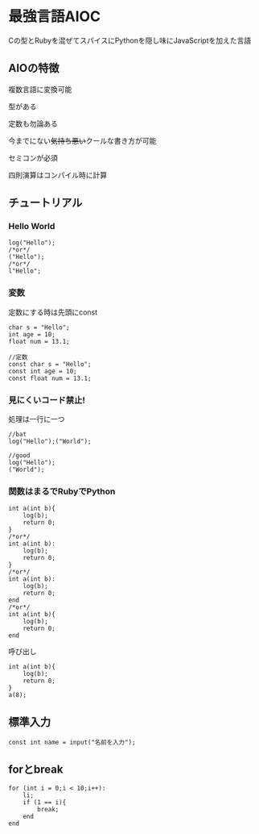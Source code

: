 # 最強言語AIOC
Cの型とRubyを混ぜてスパイスにPythonを隠し味にJavaScriptを加えた言語
## AIOの特徴
複数言語に変換可能

型がある

定数も勿論ある

今までにない~~気持ち悪い~~クールな書き方が可能

セミコンが必須

四則演算はコンパイル時に計算

## チュートリアル
### Hello World
```text
log("Hello");
/*or*/
("Hello");
/*or*/
l"Hello";
```

### 変数
定数にする時は先頭にconst
```text
char s = "Hello";
int age = 10;
float num = 13.1;

//定数
const char s = "Hello";
const int age = 10;
const float num = 13.1;
```

### 見にくいコード禁止!
処理は一行に一つ
```text
//bat
log("Hello");("World");

//good
log("Hello");
("World");
```

### 関数はまるでRubyでPython
```text
int a(int b){
    log(b);
    return 0;
}
/*or*/
int a(int b):
    log(b);
    return 0;
}
/*or*/
int a(int b):
    log(b);
    return 0;
end
/*or*/
int a(int b){
    log(b);
    return 0;
end
```

呼び出し

```text
int a(int b){
    log(b);
    return 0;
}
a(8);
```

## 標準入力

```text
const int name = input("名前を入力");
```

## forとbreak

```text
for (int i = 0;i < 10;i++):
    li;
    if (1 == i){
        break;
    end
end
```